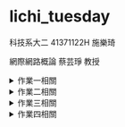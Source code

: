 # lichi_tuesday
科技系大二 41371122H 施樂琦

網際網路概論 蔡芸琤 教授

<details>
  <summary>作業一相關</summary>
  
· [HW1 個人網頁製作](https://41371122h-lichi.github.io/lichi_tuesday/index.html)

</details>

<details>
  <summary>作業二相關</summary>

· [HW2 Youtube影片連結](https://youtu.be/OOdZhNq-Kck)

· [HW2 React修改後程式](https://github.com/41371122h-lichi/lichi_tuesday/tree/main/web)

**AI功能修改說明**

1. 這次使用「城市建設」為主題，對AI進行提問

2. 提問後旁邊會根據 Taipei city dash board 的數據繪圖

3. 在顯示AI回答前會給 Json 的數據以供參考

</details>

<details>
  <summary>作業三相關</summary>

· [HW3_Youtube影片連結](https://youtu.be/rNpZxAc1pjs)

· [HW3_個人網頁結合API](https://github.com/41371122h-lichi/tuesday_web2)

**此作業說明放在新的README.md中**
</details>

<details>
  <summary>作業四相關</summary>
  
· [HW4_將個人網頁連到Render](https://tuesday-render-test.onrender.com)

· [HW4_Github](https://github.com/41371122h-lichi/tuesday_Render)
</details>
